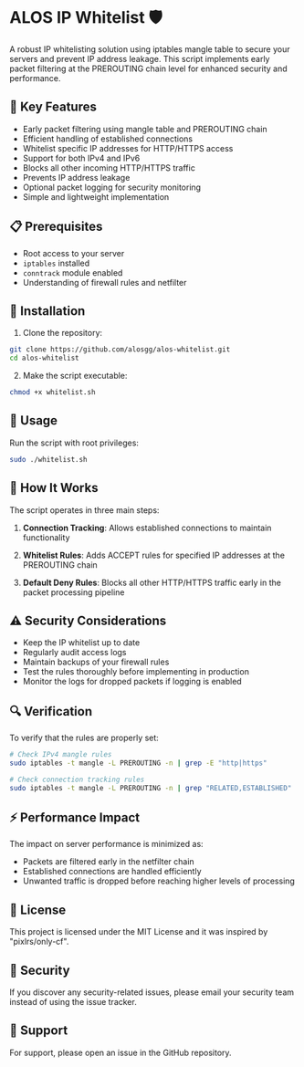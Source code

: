# ALOS IP Whitelist 🛡️

A robust IP whitelisting solution using iptables mangle table to secure your servers and prevent IP address leakage. This script implements early packet filtering at the PREROUTING chain level for enhanced security and performance.

## 🔑 Key Features

- Early packet filtering using mangle table and PREROUTING chain
- Efficient handling of established connections
- Whitelist specific IP addresses for HTTP/HTTPS access
- Support for both IPv4 and IPv6
- Blocks all other incoming HTTP/HTTPS traffic
- Prevents IP address leakage
- Optional packet logging for security monitoring
- Simple and lightweight implementation

## 📋 Prerequisites

- Root access to your server
- `iptables` installed
- `conntrack` module enabled
- Understanding of firewall rules and netfilter

## 🚀 Installation

1. Clone the repository:
```bash
git clone https://github.com/alosgg/alos-whitelist.git
cd alos-whitelist
```

2. Make the script executable:
```bash
chmod +x whitelist.sh
```

## 🔧 Usage

Run the script with root privileges:
```bash
sudo ./whitelist.sh
```

## 📝 How It Works

The script operates in three main steps:

1. **Connection Tracking**: Allows established connections to maintain functionality

2. **Whitelist Rules**: Adds ACCEPT rules for specified IP addresses at the PREROUTING chain

3. **Default Deny Rules**: Blocks all other HTTP/HTTPS traffic early in the packet processing pipeline

## ⚠️ Security Considerations

- Keep the IP whitelist up to date
- Regularly audit access logs
- Maintain backups of your firewall rules
- Test the rules thoroughly before implementing in production
- Monitor the logs for dropped packets if logging is enabled

## 🔍 Verification

To verify that the rules are properly set:

```bash
# Check IPv4 mangle rules
sudo iptables -t mangle -L PREROUTING -n | grep -E "http|https"

# Check connection tracking rules
sudo iptables -t mangle -L PREROUTING -n | grep "RELATED,ESTABLISHED"
```

## ⚡ Performance Impact

The impact on server performance is minimized as:
- Packets are filtered early in the netfilter chain
- Established connections are handled efficiently
- Unwanted traffic is dropped before reaching higher levels of processing

## 📄 License

This project is licensed under the MIT License and it was inspired by "pixlrs/only-cf".

## 🔐 Security

If you discover any security-related issues, please email your security team instead of using the issue tracker.

## 💬 Support

For support, please open an issue in the GitHub repository.
